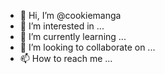 - 👋 Hi, I’m @cookiemanga
- 👀 I’m interested in ...
- 🌱 I’m currently learning ...
- 💞️ I’m looking to collaborate on ...
- 📫 How to reach me ...

<!---
cookiemanga/cookiemanga is a ✨ special ✨ repository because its `README.md` (this file) appears on your GitHub profile.
You can click the Preview link to take a look at your changes.
--->
